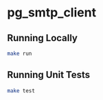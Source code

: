 # pg_smtp_client

## Running Locally

```bash
make run
```


## Running Unit Tests

```bash
make test
```

